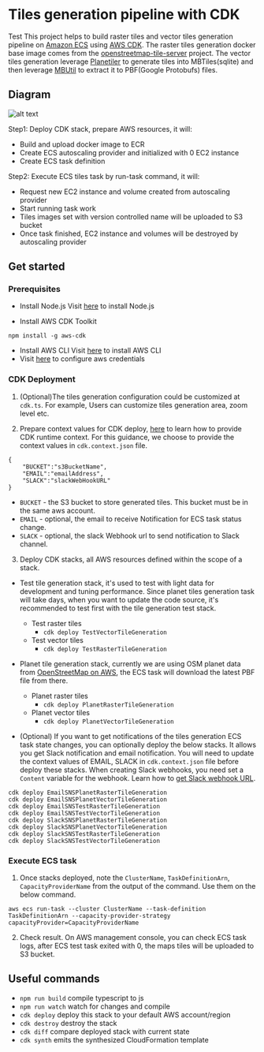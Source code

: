 # Tiles generation pipeline with CDK
Test
This project helps to build raster tiles and vector tiles generation pipeline on [Amazon ECS](https://aws.amazon.com/ecs/) using [AWS CDK](https://aws.amazon.com/cdk/). The raster tiles generation docker base image comes from the [openstreetmap-tile-server](https://github.com/Overv/openstreetmap-tile-server) project. The vector tiles generation leverage [Planetiler](https://github.com/onthegomap/planetiler) to generate tiles into MBTiles(sqlite) and then leverage [MBUtil](https://github.com/mapbox/mbutil) to extract it to PBF(Google Protobufs) files.

## Diagram
![alt text](./tiles-generation-diagram.png)

Step1: Deploy CDK stack, prepare AWS resources, it will:
* Build and upload docker image to ECR
* Create ECS autoscaling provider and initialized with 0 EC2 instance
* Create ECS task definition

Step2: Execute ECS tiles task by run-task command, it will:
* Request new EC2 instance and volume created from autoscaling provider
* Start running task work
* Tiles images set with version controlled name will be uploaded to S3 bucket
* Once task finished, EC2 instance and volumes will be destroyed by autoscaling provider 

## Get started
### Prerequisites
* Install Node.js
Visit [here](https://nodejs.org/en/) to install Node.js

* Install AWS CDK Toolkit
```
npm install -g aws-cdk
```

* Install AWS CLI
Visit [here](https://docs.aws.amazon.com/cli/latest/userguide/getting-started-install.html) to install AWS CLI
* Visit [here](https://docs.aws.amazon.com/cdk/latest/guide/getting_started.html#getting_started_prerequisites) to configure aws credentials

### CDK Deployment

1. (Optional)The tiles generation configuration could be customized at `cdk.ts`. For example, Users can customize tiles generation area, zoom level etc.


2. Prepare context values for CDK deploy, [here](https://docs.aws.amazon.com/cdk/v2/guide/context.html#context_construct) to learn how to provide CDK runtime context. For this guidance, we choose to provide the context values in `cdk.context.json` file.
```
{
    "BUCKET":"s3BucketName",
    "EMAIL":"emailAddress",
    "SLACK":"slackWebHookURL"
} 
```
* `BUCKET` - the S3 bucket to store generated tiles. This bucket must be in the same aws account.
* `EMAIL` - optional, the email to receive Notification for ECS task status change.
* `SLACK` - optional, the slack Webhook url to send notification to Slack channel.

3. Deploy CDK stacks, all AWS resources defined within the scope of a stack.

- Test tile generation stack, it's used to test with light data for development and tuning performance. Since planet tiles generation task will take days, when you want to update the code source, it's recommended to test first with the tile generation test stack.

  - Test raster tiles
    - `cdk deploy TestVectorTileGeneration`
  - Test vector tiles
    - `cdk deploy TestRasterTileGeneration`

* Planet tile generation stack, currently we are using OSM planet data from [OpenStreetMap on AWS](https://registry.opendata.aws/osm/), the ECS task will download the latest PBF file from there.
  - Planet raster tiles
    - `cdk deploy PlanetRasterTileGeneration`
  - Planet vector tiles
    - `cdk deploy PlanetVectorTileGeneration`

* (Optional) If you want to get notifications of the tiles generation ECS task state changes, you can optionally deploy the below stacks. It allows you get Slack notification and email notification. You will need to update the context values of EMAIL, SLACK in `cdk.context.json` file before deploy these stacks. When creating Slack webhooks, you need set a `Content` variable for the webhook. Learn  how to [get Slack webhook URL](https://slack.com/help/articles/360041352714-Create-more-advanced-workflows-using-webhooks).

```
cdk deploy EmailSNSPlanetRasterTileGeneration
cdk deploy EmailSNSPlanetVectorTileGeneration
cdk deploy EmailSNSTestRasterTileGeneration
cdk deploy EmailSNSTestVectorTileGeneration
cdk deploy SlackSNSPlanetRasterTileGeneration
cdk deploy SlackSNSPlanetVectorTileGeneration
cdk deploy SlackSNSTestRasterTileGeneration
cdk deploy SlackSNSTestVectorTileGeneration
```

### Execute ECS task

1. Once stacks deployed, note the `ClusterName`, `TaskDefinitionArn`, `CapacityProviderName` from the output of the command. Use them on the below command.

```
aws ecs run-task --cluster ClusterName --task-definition TaskDefinitionArn --capacity-provider-strategy capacityProvider=CapacityProviderName
```

2. Check result. On AWS management console, you can check ECS task logs, after ECS test task exited with 0, the maps tiles will be uploaded to S3 bucket.

## Useful commands

 * `npm run build`   compile typescript to js
 * `npm run watch`   watch for changes and compile
 * `cdk deploy`      deploy this stack to your default AWS account/region
 * `cdk destroy`     destroy the stack
 * `cdk diff`        compare deployed stack with current state
 * `cdk synth`       emits the synthesized CloudFormation template
